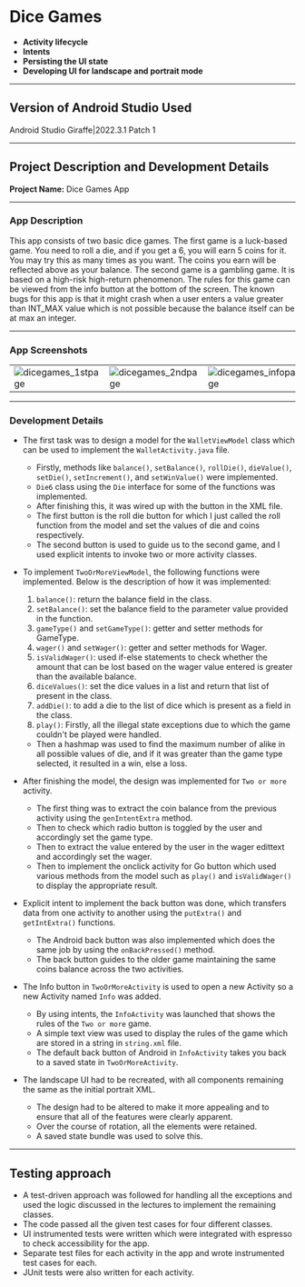 # Dice Games
* **Activity lifecycle**
* **Intents**
* **Persisting the UI state**
* **Developing UI for landscape and portrait mode**

---
## Version of Android Studio Used
Android Studio Giraffe|2022.3.1 Patch 1

---
## Project Description and Development Details
**Project Name:** Dice Games App

---
### App Description
This app consists of two basic dice games. The first game is a luck-based game. You need to roll a die, and if you get a 6, you will earn 5 coins for it. You may try this as many times as you want. The coins you earn will be reflected above as your balance.
The second game is a gambling game. It is based on a high-risk high-return phenomenon. The rules for this game can be viewed from the info button at the bottom of the screen.
The known bugs for this app is that it might crash when a user enters a value greater than INT_MAX value which is not possible because the balance itself can be at max an integer.

---
### App Screenshots
<table>
  <tr>
    <td><img src="https://github.com/Nandish02/Dice-Games/assets/94218870/bb4fd785-5a94-4ebe-8284-599a93905f43" alt="dicegames_1stpage"></td>
    <td><img src="https://github.com/Nandish02/Dice-Games/assets/94218870/a9a3c965-5828-44a4-9b8c-a6ba68cc9b9e" alt="dicegames_2ndpage"></td>
    <td><img src="https://github.com/Nandish02/Dice-Games/assets/94218870/37836daa-47e9-462d-8a25-d25d3b31720b" alt="dicegames_infopage"></td>
  </tr>
</table>

---
### Development Details
* The first task was to design a model for the `WalletViewModel` class which can be used to implement the `WalletActivity.java` file.
    - Firstly, methods like `balance()`, `setBalance()`, `rollDie()`, `dieValue()`, `setDie()`, `setIncrement()`, and `setWinValue()` were implemented.
    - `Die6` class using the `Die` interface for some of the functions was implemented.
    - After finishing this, it was wired up with the button in the XML file.
    - The first button is the roll die button for which I just called the roll function from the model and set the values of die and coins respectively.
    - The second button is used to guide us to the second game, and I used explicit intents to invoke two or more activity classes.

* To implement `TwoOrMoreViewModel`, the following functions were implemented. Below is the description of how it was implemented:
    1. `balance()`: return the balance field in the class.
    2. `setBalance()`: set the balance field to the parameter value provided in the function.
    3. `gameType()` and `setGameType()`: getter and setter methods for GameType.
    4. `wager()` and `setWager()`: getter and setter methods for Wager.
    5. `isValidWager()`: used if-else statements to check whether the amount that can be lost based on the wager value entered is greater than the available balance.
    6. `diceValues()`: set the dice values in a list and return that list of present in the class.
    7. `addDie()`: to add a die to the list of dice which is present as a field in the class.
    8. `play()`: Firstly, all the illegal state exceptions due to which the game couldn't be played were handled.
    - Then a hashmap was used to find the maximum number of alike in all possible values of die, and if it was greater than the game type selected, it resulted in a win, else a loss.

* After finishing the model, the design was implemented for `Two or more` activity.
    - The first thing was to extract the coin balance from the previous activity using the `genIntentExtra` method.
    - Then to check which radio button is toggled by the user and accordingly set the game type.
    - Then to extract the value entered by the user in the wager edittext and accordingly set the wager.
    - Then to implement the onclick activity for Go button which used various methods from the model such as `play()` and `isValidWager()` to display the appropriate result.

* Explicit intent to implement the back button was done, which transfers data from one activity to another using the `putExtra()` and `getIntExtra()` functions.
    - The Android back button was also implemented which does the same job by using the `onBackPressed()` method.
    - The back button guides to the older game maintaining the same coins balance across the two activities.

* The Info button in `TwoOrMoreActivity` is used to open a new Activity so a new Activity named `Info` was added.
    - By using intents, the `InfoActivity` was launched that shows the rules of the `Two or more` game.
    - A simple text view was used to display the rules of the game which are stored in a string in `string.xml` file.
    - The default back button of Android in `InfoActivity` takes you back to a saved state in `TwoOrMoreActivity`.

* The landscape UI had to be recreated, with all components remaining the same as the initial portrait XML.
    - The design had to be altered to make it more appealing and to ensure that all of the features were clearly apparent.
    - Over the course of rotation, all the elements were retained.
    - A saved state bundle was used to solve this.

---
## Testing approach
- A test-driven approach was followed for handling all the exceptions and used the logic discussed in the lectures to implement the remaining classes.
- The code passed all the given test cases for four different classes.
- UI instrumented tests were written which were integrated with espresso to check accessibility for the app.
- Separate test files for each activity in the app and wrote instrumented test cases for each.
- JUnit tests were also written for each activity.
